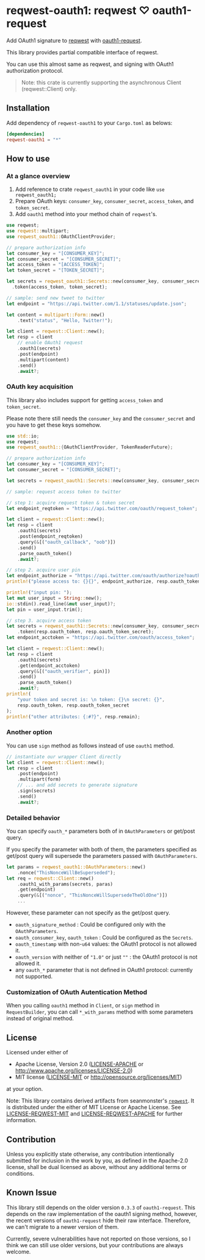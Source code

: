 # reqwest-oauth1: reqwest ♡ oauth1-request

Add OAuth1 signature to [reqwest](https://crates.io/crates/reqwest) with [oauth1-request](https://crates.io/crates/oauth1-request).

This library provides partial compatible interface of reqwest.

You can use this almost same as reqwest, and signing with OAuth1 authorization protocol.

> Note: this crate is currently supporting the asynchronous Client (reqwest::Client) only.

## Installation

Add dependency of `reqwest-oauth1` to your `Cargo.toml` as belows:

```Cargo.toml
[dependencies]
reqwest-oauth1 = "*"
```

## How to use

### At a glance overview

1. Add reference to crate `reqwest_oauth1` in your code like `use reqwest_oauth1;`
2. Prepare OAuth keys: `consumer_key`, `consumer_secret`, `access_token`, and `token_secret`.
3. Add `oauth1` method into your method chain of `reqwest`'s.

```rust
use reqwest;
use reqwest::multipart;
use reqwest_oauth1::OAuthClientProvider;

// prepare authorization info
let consumer_key = "[CONSUMER_KEY]";
let consumer_secret = "[CONSUMER_SECRET]";
let access_token = "[ACCESS_TOKEN]";
let token_secret = "[TOKEN_SECRET]";

let secrets = reqwest_oauth1::Secrets::new(consumer_key, consumer_secret)
  .token(access_token, token_secret);

// sample: send new tweet to twitter
let endpoint = "https://api.twitter.com/1.1/statuses/update.json";

let content = multipart::Form::new()
    .text("status", "Hello, Twitter!");

let client = reqwest::Client::new();
let resp = client
    // enable OAuth1 request
    .oauth1(secrets)
    .post(endpoint)
    .multipart(content)
    .send()
    .await?;
```

### OAuth key acquisition

This library also includes support for getting `access_token` and `token_secret`.

Please note there still needs the `consumer_key` and the `consumer_secret` and you have to get these keys somehow.

```rust
use std::io;
use reqwest;
use reqwest_oauth1::{OAuthClientProvider, TokenReaderFuture};

// prepare authorization info
let consumer_key = "[CONSUMER_KEY]";
let consumer_secret = "[CONSUMER_SECRET]";

let secrets = reqwest_oauth1::Secrets::new(consumer_key, consumer_secret);

// sample: request access token to twitter

// step 1: acquire request token & token secret
let endpoint_reqtoken = "https://api.twitter.com/oauth/request_token";

let client = reqwest::Client::new();
let resp = client
    .oauth1(secrets)
    .post(endpoint_reqtoken)
    .query(&[("oauth_callback", "oob")])
    .send()
    .parse_oauth_token()
    .await?;

// step 2. acquire user pin
let endpoint_authorize = "https://api.twitter.com/oauth/authorize?oauth_token=";
println!("please access to: {}{}", endpoint_authorize, resp.oauth_token);

println!("input pin: ");
let mut user_input = String::new();
io::stdin().read_line(&mut user_input)?;
let pin = user_input.trim();

// step 3. acquire access token
let secrets = reqwest_oauth1::Secrets::new(consumer_key, consumer_secret)
    .token(resp.oauth_token, resp.oauth_token_secret);
let endpoint_acctoken = "https://api.twitter.com/oauth/access_token";

let client = reqwest::Client::new();
let resp = client
    .oauth1(secrets)
    .get(endpoint_acctoken)
    .query(&[("oauth_verifier", pin)])
    .send()
    .parse_oauth_token()
    .await?;
println!(
    "your token and secret is: \n token: {}\n secret: {}",
    resp.oauth_token, resp.oauth_token_secret
);
println!("other attributes: {:#?}", resp.remain);
```

### Another option

You can use `sign` method as follows instead of use `oauth1` method.

```rust
// instantiate our wrapper Client directly
let client = reqwest::Client::new();
let resp = client
    .post(endpoint)
    .multipart(form)
    // ... and add secrets to generate signature
    .sign(secrets)
    .send()
    .await?;
```

### Detailed behavior

You can specify `oauth_*` parameters both of in `OAuthParameters` or get/post query.

If you specify the parameter with both of them, the parameters specified as get/post query will supersede the parameters passed with `OAuthParameters`.

```rust
let params = reqwest_oauth1::OAuthParameters::new()
    .nonce("ThisNonceWillBeSuperseded");
let req = reqwest::Client::new()
    .oauth1_with_params(secrets, paras)
    .get(endpoint)
    .query(&[("nonce", "ThisNonceWillSupersedeTheOldOne")])
    ...
```

However, these parameter can not specify as the get/post query.

- `oauth_signature_method` : Could be configured only with the `OAuthParameters`.
- `oauth_consumer_key`, `oauth_token` : Could be configured as the `Secrets`.
- `oauth_timestamp` with non-`u64` values: the OAuth1 protocol is not allowed it.
- `oauth_version` with neither of `"1.0"` or just `""` : the OAuth1 protocol is not allowed it.
- any `oauth_*` parameter that is not defined in OAuth1 protocol: currently not supported.

### Customization of OAuth Autentication Method

When you calling `oauth1` method in `Client`, or `sign` method in `RequestBuilder`, you can call `*_with_params` method with some parameters instead of original method.

## License

Licensed under either of

- Apache License, Version 2.0
  ([LICENSE-APACHE](LICENSE-APACHE) or http://www.apache.org/licenses/LICENSE-2.0)
- MIT license
  ([LICENSE-MIT](LICENSE-MIT) or http://opensource.org/licenses/MIT)

at your option.

Note: This library contains derived artifacts from seanmonster's [`reqwest`](https://crates.io/crates/reqwest).
It is distributed under the either of MIT License or Apache License.
See [LICENSE-REQWEST-MIT](./LICENSE-REQUEST-MIT) and [LICENSE-REQWEST-APACHE](./LICENSE-REQUEST-APACHE) for further information.

## Contribution

Unless you explicitly state otherwise, any contribution intentionally submitted
for inclusion in the work by you, as defined in the Apache-2.0 license, shall be
dual licensed as above, without any additional terms or conditions.

## Known Issue

This library still depends on the older version `0.3.3` of `oauth1-request`.
This depends on the raw implementation of the oauth1 signing method, however, the recent versions of `oauth1-request` hide their raw interface. Therefore, we can't migrate to a newer version of them.

Currently, severe vulnerabilities have not reported on those versions, so I think we can still use older versions, but your contributions are always welcome.
